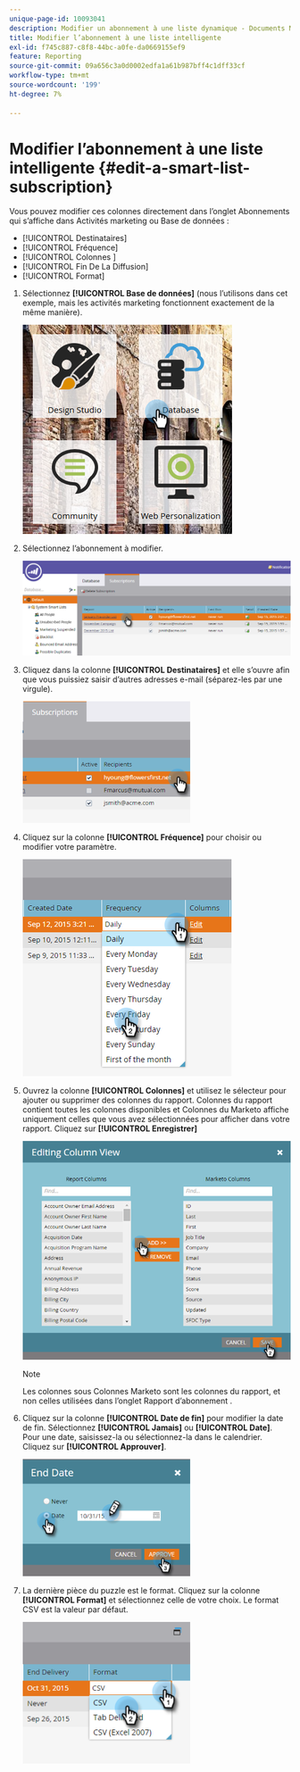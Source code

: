 ```yaml
---
unique-page-id: 10093041
description: Modifier un abonnement à une liste dynamique - Documents Marketo - Documentation du produit
title: Modifier l’abonnement à une liste intelligente
exl-id: f745c887-c8f8-44bc-a0fe-da0669155ef9
feature: Reporting
source-git-commit: 09a656c3a0d0002edfa1a61b987bff4c1dff33cf
workflow-type: tm+mt
source-wordcount: '199'
ht-degree: 7%

---
```


# Modifier l’abonnement à une liste intelligente {#edit-a-smart-list-subscription}

Vous pouvez modifier ces colonnes directement dans l’onglet Abonnements qui s’affiche dans Activités marketing ou Base de données :

* [!UICONTROL Destinataires]
* [!UICONTROL Fréquence]
* [!UICONTROL Colonnes ]
* [!UICONTROL Fin De La Diffusion]
* [!UICONTROL Format]

1. Sélectionnez **[!UICONTROL Base de données]** (nous l’utilisons dans cet exemple, mais les activités marketing fonctionnent exactement de la même manière).

   ![](assets/db-1.png)

1. Sélectionnez l’abonnement à modifier.

   ![](assets/two.png)

1. Cliquez dans la colonne **[!UICONTROL Destinataires]** et elle s’ouvre afin que vous puissiez saisir d’autres adresses e-mail (séparez-les par une virgule).

   ![](assets/image2015-9-14-13-3a44-3a14.png)

1. Cliquez sur la colonne **[!UICONTROL Fréquence]** pour choisir ou modifier votre paramètre.

   ![](assets/image2015-9-14-10-3a30-3a37.png)

1. Ouvrez la colonne **[!UICONTROL Colonnes]** et utilisez le sélecteur pour ajouter ou supprimer des colonnes du rapport. Colonnes du rapport contient toutes les colonnes disponibles et Colonnes du Marketo affiche uniquement celles que vous avez sélectionnées pour afficher dans votre rapport. Cliquez sur **[!UICONTROL Enregistrer]**

   ![](assets/image2015-9-14-10-3a59-3a6.png)

   >[!NOTE]
   >
   >Les colonnes sous Colonnes Marketo sont les colonnes du rapport, et non celles utilisées dans l’onglet Rapport d’abonnement .

1. Cliquez sur la colonne **[!UICONTROL Date de fin]** pour modifier la date de fin. Sélectionnez **[!UICONTROL Jamais]** ou **[!UICONTROL Date]**. Pour une date, saisissez-la ou sélectionnez-la dans le calendrier. Cliquez sur **[!UICONTROL Approuver]**.

   ![](assets/image2015-9-14-11-3a6-3a38.png)

1. La dernière pièce du puzzle est le format. Cliquez sur la colonne **[!UICONTROL Format]** et sélectionnez celle de votre choix. Le format CSV est la valeur par défaut.

   ![](assets/image2015-9-14-11-3a11-3a41.png)
